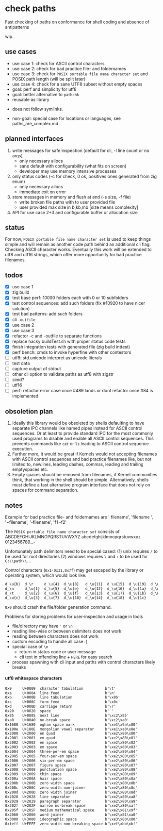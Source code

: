 # check paths
Fast checking of paths on conformance for shell coding and absence of antipatterns

wip.

## use cases
- use case 1: check for ASCII control characters
- use case 2: check for bad practice file- and foldernames
- use case 3: check for `POSIX portable file name character set` and
  POSIX path length (will be split later)
- use case 4: check for a sane UTF8 subset without empty spaces
- goal: perf and simplicity for utf8
- goal: better alternative to `pathchk`
- reusable as library
* does not follow symlinks.
- non-goal: special case for locations or languages, see paths_are_complex.md

## planned interfaces
1. write messages for safe inspection (default for cli, -l line count or no args)
   * only necessary allocs
   * sane default with configurability (what fits on screen)
   * developer may use memory intensive processes
2. only status codes (-c for check, 0 ok, positives ones generated from zig enum)
   * only necessary allocs
   * immediate exit on error
3. store messages in memory and flush at end (-s size, -f file)
   * write broken file paths with to user provided file
   * user provided max size in b,kb,mb [size means complexity]
4. API for use case 2+3 and configurable buffer or allocation size

## status
For now, `POSIX portable file name character set` is used to keep things simple
and will remain as another code path behind an additional cli flag.
Checking ASCII character works.
Eventually this work will be extended to utf8 and utf16 strings, which offer more
opportunity for bad practice filenames.

## todos
- [x] use case 1
- [x] zig build
- [x] test base perf: 10000 folders each with 0 or 10 subfolders
- [x] test control sequences: add such folders (fix #10920 to have nicer solution)
- [x] test bad patterns: add such folders
- [x] cli `-outfile`
- [x] use case 2
- [x] use case 3
- [x] refactor -c and -outfile to separate functions
- [x] replace hacky buildTest.sh with proper status code tests
- [x] finish integration tests with generated file (zig build inttest)
- [x] perf bench: cmds to invoke hyperfine with other contestors
- [ ] utf8: std.unicode interpret as unicode literals
- [ ] test data
- [ ] capture output of stdout
- [ ] other cli option to validate paths as utf8 with zigstr
- [ ] simd?
- [ ] utf16
- [ ] perf: refactor error case once #489 lands or dont refactor once #84 is implemented

## obsoletion plan
1. Ideally this library would be obsoleted by shells defaulting to
have separate IPC channels like named pipes instead for ASCII control sequences.
Or at least to provide standard IPC for the most commonly used programs
to disable and enable all ASCII control sequences.
This prevents commands like `cat` or `ls` leading to ASCII control
sequence execution.
2. Further more, it would be great if Kernels would not accepting filenames
with ASCII control sequences and bad practice filenames like, but not limited to,
newlines, leading dashes, commas, leading and trailing emptyspaces etc.
3. Empty spaces should be removed from filenames, if Kernel communities think,
that working in the shell should be simple.
Alternatively, shells must define a fast alternative program interface that does
not rely on spaces for command separation.


## notes
Example for bad practice file- and foldernames are
  ' filename', 'filename ', '~filename', '-filename', 'f1 -f2'

The `POSIX portable file name character set` consists of
  ABCDEFGHIJKLMNOPQRSTUVWXYZ
  abcdefghijklmnopqrstuvwxyz
  0123456789._-

Unfortunately path delimitors need to be special cased:
(1) unix requires `/` to be used for root directories
(2) windows requires `\` and `:` to be used for `C:\\path\\..`

Control characters (`0x1-0x31,0x7f`) may get escaped by the library or
operating system, which would look like:
```txt
d_\u{b}  d_\r     d_\u{4}  d_\u{8}   d_\u{11}  d_\u{15}  d_\u{19}  d_\u{1d}
d_\n     d_\u{1}  d_\u{5}  d_\u{e}   d_\u{12}  d_\u{16}  d_\u{1a}  d_\u{1e}
d_\t     d_\u{2}  d_\u{6}  d_\u{f}   d_\u{13}  d_\u{17}  d_\u{1b}  d_\u{7f}
d_\u{c}  d_\u{3}  d_\u{7}  d_\u{10}  d_\u{14}  d_\u{18}  d_\u{1c}
```
`0x0` should crash the file/folder generation command.

Problems for storing problems for user-inspection and usage in tools
* file/directory may have `'` or `\n`
* reading line-wise or between delimiters does not work
* reading between characters does not work
* custom encoding to handle all case :(
* special case of `\n`
  - return in status code or user message
  - cli text in offending line + `HERE` for easy search
* process spawning with cli input and paths with control characters likely breaks

#### utf8 whitespace characters
```txt
0x9     U+0009  character tabulation          b'\t'
0xa     U+000A  line feed                     b'\n'
0xb     U+000B  line tabulation               b'\x0b'
0xc     U+000C  form feed                     b'\x0c'
0xd     U+000D  carriage return               b'\r'
0x20    U+0020  space                         b' '
0x85    U+0085  next line                     b'\xc2\x85'
0xa0    U+00A0  no-break space                b'\xc2\xa0'
0x1680  U+1680  ogham space mark              b'\xe1\x9a\x80'
0x180e  U+180E  mongolian vowel separator     b'\xe1\xa0\x8e'
0x2000  U+2000  en quad                       b'\xe2\x80\x80'
0x2001  U+2001  em quad                       b'\xe2\x80\x81'
0x2002  U+2002  en space                      b'\xe2\x80\x82'
0x2003  U+2003  em space                      b'\xe2\x80\x83'
0x2004  U+2004  three-per-em space            b'\xe2\x80\x84'
0x2005  U+2005  four-per-em space             b'\xe2\x80\x85'
0x2006  U+2006  six-per-em space              b'\xe2\x80\x86'
0x2007  U+2007  figure space                  b'\xe2\x80\x87'
0x2008  U+2008  punctuation space             b'\xe2\x80\x88'
0x2009  U+2009  thin space                    b'\xe2\x80\x89'
0x200a  U+200A  hair space                    b'\xe2\x80\x8a'
0x200b  U+200B  zero width space              b'\xe2\x80\x8b'
0x200c  U+200C  zero width non-joiner         b'\xe2\x80\x8c'
0x200d  U+200D  zero width joiner             b'\xe2\x80\x8d'
0x2028  U+2028  line separator                b'\xe2\x80\xa8'
0x2029  U+2029  paragraph separator           b'\xe2\x80\xa9'
0x202f  U+202F  narrow no-break space         b'\xe2\x80\xaf'
0x205f  U+205F  medium mathematical space     b'\xe2\x81\x9f'
0x2060  U+2060  word joiner                   b'\xe2\x81\xa0'
0x3000  U+3000  ideographic space             b'\xe3\x80\x80'
0xfeff  U+FEFF  zero width non-breaking space b'\xef\xbb\xbf'
```
